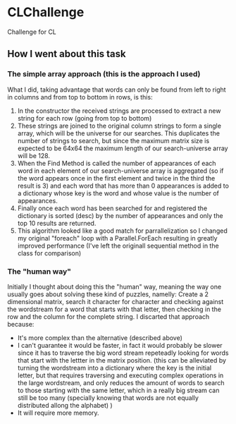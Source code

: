 # CLChallenge
Challenge for CL

## How I went about this task

### The simple array approach (this is the approach I used)

What I did, taking advantage that words can only be found from left to right in columns and from top to bottom in rows, is this:

1) In the constructor the received strings are processed to extract a new string for each row (going from top to bottom)
2) These strings are joined to the original column strings to form a single array, which will be the universe for our searches. This duplicates the number of strings to search, but since the maximum matrix size is expected to be 64x64 the maximum length of our search-universe array will be 128.
3) When the Find Method is called the number of appearances of each word in each element of our search-universe array is aggregated (so if the word appears once in the first element and twice in the third the result is 3) and each word that has more than 0 appearances is added to a dictionary whose key is the word and whose value is the number of appearances.
4) Finally once each word has been searched for and registered the dictionary is sorted (desc) by the number of appearances and only the top 10 results are returned.
5) This algorithm looked like a good match for parrallelization so I changed my original "foreach" loop with a Parallel.ForEach resulting in greatly improved performance (I've left the originall sequential method in the class for comparison)

### The "human way"

Initially I thought about doing this the "human" way, meaning the way one usually goes about solving these kind of puzzles, namelly: Create a 2 dimensional matrix, search it character for character and checking against the wordstream for a word that starts with that letter, then checking in the row and the column for the complete string.
I discarted that approach because:

* It's more complex than the alternative (described above)
* I can't guarantee it would be faster, in fact it would probably be slower since it has to traverse the big word stream repeteadly looking for words that start with the lettter in the matrix position. (this can be alleviated by turning the wordstream into a dictionary where the key is the initial letter, but that requires traversing and executing complex operations in the large wordstream, and only reduces the amount of words to search to those starting with the same letter, which in a really big stream can still be too many (specially knowing that words are not equally distributed allong the alphabet) )
* It will require more memory.






